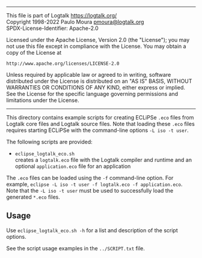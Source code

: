 ________________________________________________________________________

This file is part of Logtalk <https://logtalk.org/>  
Copyright 1998-2022 Paulo Moura <pmoura@logtalk.org>  
SPDX-License-Identifier: Apache-2.0

Licensed under the Apache License, Version 2.0 (the "License");
you may not use this file except in compliance with the License.
You may obtain a copy of the License at

    http://www.apache.org/licenses/LICENSE-2.0

Unless required by applicable law or agreed to in writing, software
distributed under the License is distributed on an "AS IS" BASIS,
WITHOUT WARRANTIES OR CONDITIONS OF ANY KIND, either express or implied.
See the License for the specific language governing permissions and
limitations under the License.
________________________________________________________________________


This directory contains example scripts for creating ECLiPSe `.eco` files
from Logtalk core files and Logtalk source files. Note that loading these
`.eco` files requires starting ECLiPSe with the command-line options
`-L iso -t user`.

The following scripts are provided:

- `eclipse_logtalk_eco.sh`  
	creates a `logtalk.eco` file with the Logtalk compiler and runtime
	and an optional `application.eco` file for an application
	
The `.eco` files can be loaded using the `-f` command-line option. For
example, `eclipse -L iso -t user -f logtalk.eco -f application.eco`.
Note that the `-L iso -t user` must be used to successfully load the
generated `*.eco` files.

Usage
-----

Use `eclipse_logtalk_eco.sh -h` for a list and description of the script
options.

See the script usage examples in the `../SCRIPT.txt` file.
